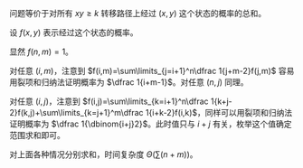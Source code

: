 问题等价于对所有 $xy\geq k$ 转移路径上经过 $(x,y)$ 这个状态的概率的总和。

设 $f(x,y)$ 表示经过这个状态的概率。

显然 $f(n,m)=1$。

对任意 $(i,m)$，注意到 $f(i,m)=\sum\limits_{j=i+1}^n\dfrac 1{j+m-2}f(j,m)$ 容易用裂项和归纳法证明概率为 $\dfrac 1{i+m-1}$。对任意 $(n,j)$ 同理。

对任意 $(i,j)$，注意到 $f(i,j)=\sum\limits_{k=i+1}^n\dfrac 1{k+j-2}f(k,j)+\sum\limits_{k=j+1}^m\dfrac 1{i+k-2}f(i,k)$，同样可以用裂项和归纳法证明概率为 $\dfrac 1{\dbinom{i+j}2}$。此时值只与 $i+j$ 有关，枚举这个值确定范围求和即可。

对上面各种情况分别求和，时间复杂度 $\Theta(\sum(n+m))$。

